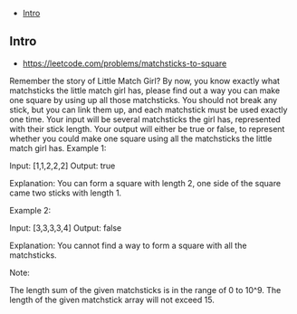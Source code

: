 - [Intro](#intro)

## Intro

- https://leetcode.com/problems/matchsticks-to-square

Remember the story of Little Match Girl? By now, you know exactly what matchsticks the little match girl has, please find out a way you can make one square by using up all those matchsticks. You should not break any stick, but you can link them up, and each matchstick must be used exactly one time.
 Your input will be several matchsticks the girl has, represented with their stick length. Your output will either be true or false, to represent whether you could make one square using all the matchsticks the little match girl has.
Example 1:

Input: [1,1,2,2,2]
Output: true

Explanation: You can form a square with length 2, one side of the square came two sticks with length 1.

Example 2:

Input: [3,3,3,3,4]
Output: false

Explanation: You cannot find a way to form a square with all the matchsticks.

Note:

The length sum of the given matchsticks is in the range of 0 to 10^9.
The length of the given matchstick array will not exceed 15.


